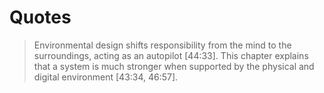 # Quotes

> Environmental design shifts responsibility from the mind to the surroundings, acting as an autopilot [44:33].
> This chapter explains that a system is much stronger when supported by the physical and digital environment [43:34, 46:57].
